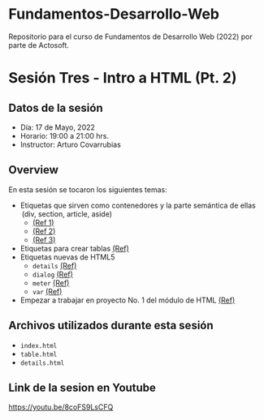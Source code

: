 # Fundamentos-Desarrollo-Web
Repositorio para el curso de Fundamentos de Desarrollo Web (2022) por parte de Actosoft.

# Sesión Tres - Intro a HTML (Pt. 2)

## Datos de la sesión
- Día: 17 de Mayo, 2022
- Horario: 19:00 a 21:00 hrs.
- Instructor: Arturo Covarrubias

## Overview
En esta sesión se tocaron los siguientes temas:
- Etiquetas que sirven como contenedores y la parte semántica de ellas  (div, section, article, aside)
  - [(Ref 1)](https://www.w3schools.com/html/html5_semantic_elements.asp)
  - [(Ref 2)](https://blog.ikhuerta.com/maquetacion-seo-en-html5-div-article-section-o-aside)
  - [(Ref 3)](https://superdevresources.com/section-article-nav-aside-html5/)
- Etiquetas para crear tablas [(Ref)](https://jorgesanchez.net/manuales/html/tablas-html.html)
- Etiquetas nuevas de HTML5
  - `details` [(Ref)](https://www.tutorialrepublic.com/html-reference/html5-details-tag.php)
  - `dialog` [(Ref)](https://www.tutorialrepublic.com/html-reference/html5-dialog-tag.php)
  - `meter` [(Ref)](https://www.tutorialrepublic.com/html-reference/html5-meter-tag.php)
  - `var` [(Ref)](https://www.tutorialrepublic.com/html-reference/html-var-tag.php)
- Empezar a trabajar en proyecto No. 1 del módulo de HTML [(Ref)](https://github.com/ActoSoft/Fundamentos-Desarrollo-Web/tree/sesion-tres/exercise)

## Archivos utilizados durante esta sesión
- `index.html`
- `table.html`
- `details.html`

## Link de la sesion en Youtube
https://youtu.be/8coFS9LsCFQ
